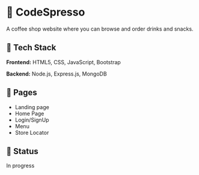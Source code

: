 
# 🔗 CodeSpresso

A coffee shop website where you can browse and order drinks and snacks.


## 🔗 Tech Stack

**Frontend:** HTML5, CSS, JavaScript, Bootstrap 

**Backend:** Node.js, Express.js, MongoDB


## 🔗 Pages

- Landing page
- Home Page
- Login/SignUp
- Menu
- Store Locator


## 🔗 Status
In progress
